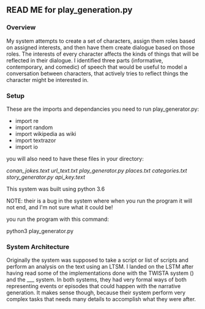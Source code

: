 ## READ ME for play_generation.py

### Overview

My system attempts to create a set of characters, assign them roles
based on assigned interests, and then have them create dialogue based on those
roles. The interests of every character affects the kinds of things that will
be reflected in their dialogue.  I identified three parts (informative,
contemporary, and comedic) of speech that would be useful to model a
conversation between characters, that actively tries to reflect things the
character might be interested in.

### Setup
These are the imports and dependancies you need to run play_generator.py:

* import re
* import random
* import wikipedia as wiki
* import textrazor
* import io


you will also need to have these files in your directory:

*conan_jokes.text
url_text.txt
play_generator.py
places.txt
categories.txt
story_generator.py
api_key.text*


This system was built using python 3.6

NOTE: their is a bug in the system where when you run the program
it will not end, and I'm not sure what it could be!

you run the program with this command:

python3 play_generator.py

### System Architecture

Originally the system was supposed to take a script or list of scripts and
perform an analysis on the text using an LTSM.  I landed on the LSTM after
having read some of the implementations done with the TWISTA system
() and the ___ system.  In both systems, they had very formal ways of both
representing events or episodes that could happen with the narrative
generation.  It makes sense though, because their system perform very complex
tasks that needs many details to accomplish what they were after.
